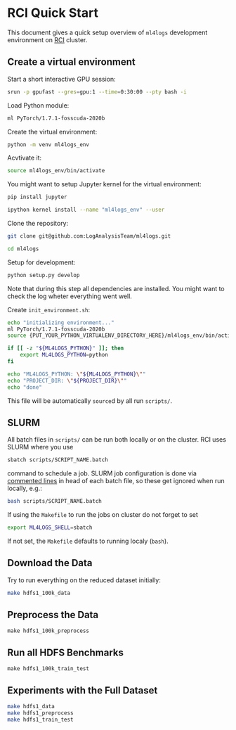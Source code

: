 # RCI Quick Start
This document gives a quick setup overview of `ml4logs` development environment on [RCI](http://rci.cvut.cz/) cluster.

## Create a virtual environment

Start a short interactive GPU session:
```bash
srun -p gpufast --gres=gpu:1 --time=0:30:00 --pty bash -i
```

Load Python module:
```bash
ml PyTorch/1.7.1-fosscuda-2020b
```

Create the virtual environment:
```bash
python -m venv ml4logs_env
```

Acvtivate it:
```bash
source ml4logs_env/bin/activate
```

You might want to setup Jupyter kernel for the virtual environment:
```bash
pip install jupyter

ipython kernel install --name "ml4logs_env" --user
```

Clone the repository:
```bash
git clone git@github.com:LogAnalysisTeam/ml4logs.git

cd ml4logs
```

Setup for development:
```bash
python setup.py develop
```

Note that during this step all dependencies are installed. You might want to check the log wheter everything went well.

Create `init_environment.sh`:

```bash
echo "initializing environment..."
ml PyTorch/1.7.1-fosscuda-2020b
source {PUT_YOUR_PYTHON_VIRTUALENV_DIRECTORY_HERE}/ml4logs_env/bin/activate

if [[ -z "${ML4LOGS_PYTHON}" ]]; then
    export ML4LOGS_PYTHON=python
fi

echo "ML4LOGS_PYTHON: \"${ML4LOGS_PYTHON}\""
echo "PROJECT_DIR: \"${PROJECT_DIR}\""
echo "done"
```

This file will be automatically `source`d by all run `scripts/`.

## SLURM
All batch files in `scripts/` can be run both locally or on the cluster. RCI uses SLURM where you use
```bash
sbatch scripts/SCRIPT_NAME.batch
```
command to schedule a job. SLURM job configuration is done via [commented lines](https://login.rci.cvut.cz/wiki/jobs) in head of each batch file, so these get ignored when run locally, e.g.:
```bash
bash scripts/SCRIPT_NAME.batch
```
If using the `Makefile` to run the jobs on cluster do not forget to set
```bash
export ML4LOGS_SHELL=sbatch
```

If not set, the `Makefile` defaults to running localy (`bash`).

## Download the Data
Try to run everything on the reduced dataset initially:

```bash
make hdfs1_100k_data
```

## Preprocess the Data
```
make hdfs1_100k_preprocess
```

## Run all HDFS Benchmarks
```
make hdfs1_100k_train_test
```

## Experiments with the Full Dataset
```bash
make hdfs1_data
make hdfs1_preprocess
make hdfs1_train_test
```